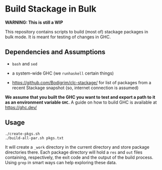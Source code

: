 # Build Stackage in Bulk

**WARNING: This is still a WIP**

This repository contains scripts to build (most of) stackage packages in bulk
mode. It is meant for testing of changes in GHC.

## Dependencies and Assumptions

* `bash` and `sed`

* a system-wide GHC (we `runhaskell` certain things)

* https://github.com/Bodigrim/clc-stackage/ for list of packages from a recent
  Stackage snapshot (so, internet connection is assumed)

**We assume that you built the GHC you want to test and export a path to it as an
environment variable `GHC`.** A guide on how to build GHC is available at https://ghc.dev/

## Usage

``` shellsession
./create-pkgs.sh
./build-all-par.sh pkgs.txt
```

It will create a `_work` directory in the current directory and store package
directories there. Each package directory will hold a `res` and `out` files
containing, respectively, the exit code and the output of the build process.
Using `grep` in smart ways can help exploring these data. 
